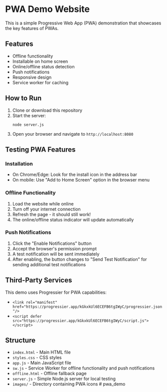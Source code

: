 # PWA Demo Website

This is a simple Progressive Web App (PWA) demonstration that showcases the key features of PWAs.

## Features

- Offline functionality
- Installable on home screen
- Online/offline status detection
- Push notifications
- Responsive design
- Service worker for caching

## How to Run

1. Clone or download this repository
2. Start the server:
   ```
   node server.js
   ```
3. Open your browser and navigate to `http://localhost:8080`

## Testing PWA Features

### Installation
- On Chrome/Edge: Look for the install icon in the address bar
- On mobile: Use "Add to Home Screen" option in the browser menu

### Offline Functionality
1. Load the website while online
2. Turn off your internet connection
3. Refresh the page - it should still work!
4. The online/offline status indicator will update automatically

### Push Notifications
1. Click the "Enable Notifications" button
2. Accept the browser's permission prompt
3. A test notification will be sent immediately
4. After enabling, the button changes to "Send Test Notification" for sending additional test notifications

## Third-Party Services

This demo uses Progressier for PWA capabilities:
- `<link rel="manifest" href="https://progressier.app/kGkxkUl6ECEFB6tgIWyC/progressier.json"/>`
- `<script defer src="https://progressier.app/kGkxkUl6ECEFB6tgIWyC/script.js"></script>`

## Structure

- `index.html` - Main HTML file
- `styles.css` - CSS styles
- `app.js` - Main JavaScript file
- `sw.js` - Service Worker for offline functionality and push notifications
- `offline.html` - Offline fallback page
- `server.js` - Simple Node.js server for local testing
- `images/` - Directory containing PWA icons # pwa_demo
